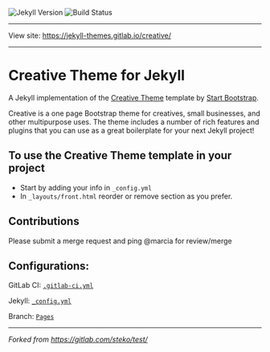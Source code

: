 ![Jekyll Version](https://img.shields.io/gem/v/jekyll.svg)
![Build Status](https://gitlab.com/jekyll-themes/creative/badges/pages/build.svg)

----

View site: https://jekyll-themes.gitlab.io/creative/

----

# Creative Theme for Jekyll

A Jekyll implementation of the [Creative Theme](http://startbootstrap.com/template-overviews/creative/) template by [Start Bootstrap](http://startbootstrap.com).

Creative is a one page Bootstrap theme for creatives, small businesses, and other multipurpose uses.
The theme includes a number of rich features and plugins that you can use as a great boilerplate for your next Jekyll project! 

## To use the Creative Theme template in your project

- Start by adding your info in `_config.yml`
- In `_layouts/front.html` reorder or remove section as you prefer.

## Contributions

Please submit a merge request and ping @marcia for review/merge

## Configurations:

GitLab CI: [`.gitlab-ci.yml`]

Jekyll: [`_config.yml`]

Branch: [`Pages`]

----

_Forked from https://gitlab.com/steko/test/_

[`.gitlab-ci.yml`]: https://gitlab.com/jekyll-themes/creative/blob/pages/.gitlab-ci.yml
[`_config.yml`]: https://gitlab.com/jekyll-themes/creative/blob/pages/_config.yml
[`Pages`]: https://gitlab.com/jekyll-themes/creative/tree/pages